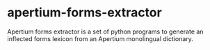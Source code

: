 # apertium-forms-extractor
Apertium forms extractor is a set of python programs to generate an inflected forms lexicon from an Apertium monolingual dictionary.
